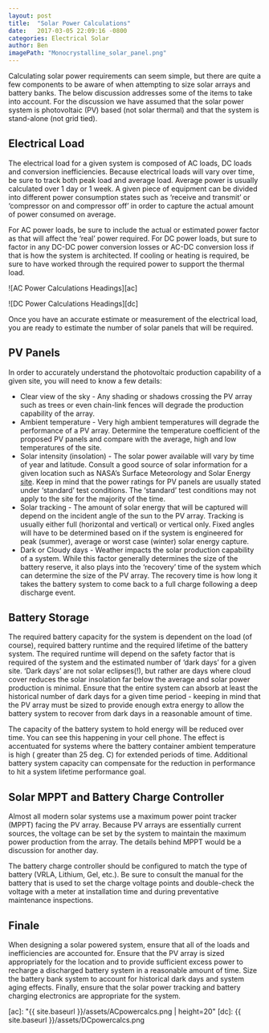 ```yaml
---
layout: post
title:  "Solar Power Calculations"
date:   2017-03-05 22:09:16 -0800
categories: Electrical Solar
author: Ben
imagePath: "Monocrystalline_solar_panel.png"
---
```

Calculating solar power requirements can seem simple, but there are quite a few components to be aware of when attempting to size solar arrays and battery banks.  The below discussion addresses some of the items to take into account.  For the discussion we have assumed that the solar power system is photovoltaic (PV) based (not solar thermal) and that the system is stand-alone (not grid tied).


## Electrical Load


The electrical load for a given system is composed of AC loads, DC loads and conversion inefficiencies.  Because electrical loads will vary over time, be sure to track both peak load and average load.  Average power is usually calculated over 1 day or 1 week.  A given piece of equipment can be divided into different power consumption states such as ‘receive and transmit’ or ‘compressor on and compressor off’ in order to capture the actual amount of power consumed on average.


For AC power loads, be sure to include the actual or estimated power factor as that will affect the ‘real’ power required.  For DC power loads, but sure to factor in any DC-DC power conversion losses or AC-DC conversion loss if that is how the system is architected.  If cooling or heating is required, be sure to have worked through the required power to support the thermal load.


![AC Power Calculations Headings][ac]


![DC Power Calculations Headings][dc]


Once you have an accurate estimate or measurement of the electrical load, you are ready to estimate the number of solar panels that will be required.


## PV Panels


In order to accurately understand the photovoltaic production capability of a given site, you will need to know a few details:


* Clear view of the sky - Any shading or shadows crossing the PV array such as trees or even chain-link fences will degrade the production capability of the array.
* Ambient temperature - Very high ambient temperatures will degrade the performance of a PV array.  Determine the temperature coefficient of the proposed PV panels and compare with the average, high and low temperatures of the site.
* Solar intensity (insolation) - The solar power available will vary by time of year and latitude.  Consult a good source of solar information for a given location such as NASA’s Surface Meteorology and Solar Energy [site][sse].  Keep in mind that the power ratings for PV panels are usually stated under ‘standard’ test conditions. The ‘standard’ test conditions may not apply to the site for the majority of the time.
* Solar tracking - The amount of solar energy that will be captured will depend on the incident angle of the sun to the PV array.  Tracking is usually either full (horizontal and vertical) or vertical only.  Fixed angles will have to be determined based on if the system is engineered for peak (summer), average or worst case (winter) solar energy capture.
* Dark or Cloudy days - Weather impacts the solar production capability of a system.  While this factor generally determines the size of the battery reserve, it also plays into the ‘recovery’ time of the system which can determine the size of the PV array.  The recovery time is how long it takes the battery system to come back to a full charge following a deep discharge event.


## Battery Storage


The required battery capacity for the system is dependent on the load (of course), required battery runtime and the required lifetime of the battery system.  The required runtime will depend on the safety factor that is required of the system and the estimated number of ‘dark days’ for a given site.  ‘Dark days’ are not solar eclipses(!), but rather are days where cloud cover reduces the solar insolation far below the average and solar power production is minimal.  Ensure that the entire system can absorb at least the historical number of dark days for a given time period - keeping in mind that the PV array must be sized to provide enough extra energy to allow the battery system to recover from dark days in a reasonable amount of time.


The capacity of the battery system to hold energy will be reduced over time.  You can see this happening in your cell phone.  The effect is accentuated for systems where the battery container ambient temperature is high ( greater than 25 deg. C) for extended periods of time.  Additional battery system capacity can compensate for the reduction in performance to hit a system lifetime performance goal.


## Solar MPPT and Battery Charge Controller


Almost all modern solar systems use a maximum power point tracker (MPPT) facing the PV array.  Because PV arrays are essentially current sources, the voltage can be set by the system to maintain the maximum power production from the array.  The details behind MPPT would be a discussion for another day.


The battery charge controller should be configured to match the type of battery (VRLA, Lithium, Gel, etc.).  Be sure to consult the manual for the battery that is used to set the charge voltage points and double-check the voltage with a meter at installation time and during preventative maintenance inspections.


## Finale


When designing a solar powered system, ensure that all of the loads and inefficiencies are accounted for.  Ensure that the PV array is sized appropriately for the location and to provide sufficient excess power to recharge a discharged battery system in a reasonable amount of time.  Size the battery bank system to account for historical dark days and system aging effects.  Finally, ensure that the solar power tracking and battery charging electronics are appropriate for the system.




[sse]: https://eosweb.larc.nasa.gov/sse/
[ac]: "{{ site.baseurl }}/assets/ACpowercalcs.png | height=20"
[dc]: {{ site.baseurl }}/assets/DCpowercalcs.png
